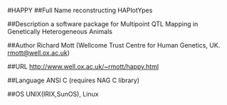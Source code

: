 #HAPPY
##Full Name
reconstructing HAPlotYpes

##Description
a software package for Multipoint QTL Mapping in Genetically Heterogeneous Animals

##Author
Richard Mott (Wellcome Trust Centre for Human Genetics, UK. rmott@well.ox.ac.uk)

##URL
http://www.well.ox.ac.uk/~rmott/happy.html

##Language
ANSI C (requires NAG C library)

##OS
UNIX(IRIX,SunOS), Linux


